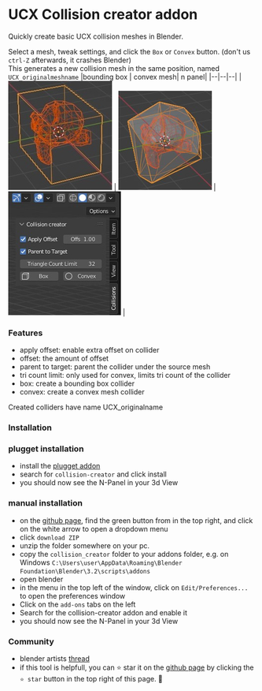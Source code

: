 # UCX Collision creator addon
Quickly create basic UCX collision meshes in Blender.

Select a mesh, tweak settings, and click the `Box` or `Convex` button. (don't us `ctrl-Z` afterwards, it crashes Blender)  
This generates a new collision mesh in the same position, named `UCX_originalmeshname`
|bounding box | convex mesh| n panel|
|--|--|--|
| ![](bound-box-sample.jpg) | ![](convex-mesh-sample.jpg)  | ![](n-panel-preview.jpg)  |

### Features
- apply offset: enable extra offset on collider
- offset: the amount of offset
- parent to target: parent the collider under the source mesh
- tri count limit: only used for convex, limits tri count of the collider
- box: create a bounding box collider
- convex: create a convex mesh collider

Created colliders have name UCX_originalname

### Installation

### plugget installation
- install the [plugget addon](https://github.com/hannesdelbeke/plugget-blender-addon)
- search for `collision-creator` and click install
- you should now see the N-Panel in your 3d View 
 
### manual installation
- on the [github page](https://github.com/hannesdelbeke/collision-creator-addon), find the green button from in the top right, and click on the white arrow to open a dropdown menu
- click `download ZIP`
- unzip the folder somewhere on your pc.
- copy the `collision_creator` folder to your addons folder, e.g. on Windows `C:\Users\user\AppData\Roaming\Blender Foundation\Blender\3.2\scripts\addons`
- open blender
- in the menu in the top left of the window, click on `Edit/Preferences...` to open the preferences window
- Click on the `add-ons` tabs on the left
- Search for the collision-creator addon and enable it
- you should now see the N-Panel in your 3d View 


### Community
- blender artists [thread](https://blenderartists.org/t/free-add-on-easy-collision-creator-for-unreal-ucx-meshes/1466536)
- if this tool is helpfull, you can ⭐ star it on the [github page](https://github.com/hannesdelbeke/collision-creator-addon) by clicking the `⭐ star` button in the top right of this page. 🙏
